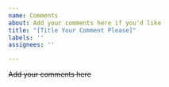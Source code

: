 ```yaml
---
name: Comments
about: Add your comments here if you'd like
title: "[Title Your Comment Please]"
labels: ''
assignees: ''

---
```


~~Add your comments here~~
